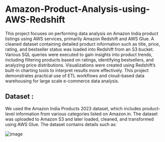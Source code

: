 # Amazon-Product-Analysis-using-AWS-Redshift
This project focuses on performing data analysis on Amazon India product listings using AWS 
services, primarily Amazon Redshift and AWS Glue. A cleaned dataset containing detailed product 
information such as title, price, rating, and bestseller status was loaded into Redshift from an S3 
bucket. Various SQL queries were executed to gain insights into product trends, including filtering 
products based on ratings, identifying bestsellers, and analyzing price distributions. Visualizations 
were created using Redshift’s built-in charting tools to interpret results more effectively. This 
project demonstrates practical use of ETL workflows and cloud-based data warehousing for large
scale e-commerce data analysis.

## Dataset : 
We used the Amazon India Products 2023 dataset, which includes product-level information 
from various categories listed on Amazon.in. The dataset was uploaded to Amazon S3 and later 
loaded, cleaned, and transformed using AWS Glue. The dataset contains details such as: 

![image](https://github.com/user-attachments/assets/052bd14c-c5a9-481e-b66b-0cb9949c1ece)

